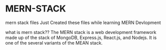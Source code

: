 # MERN-STACK
mern stack files
Just Created these files while learning MERN Devlopment

what is mern stack??
The MERN stack is a web development framework made up of the stack of MongoDB, Express.js, React.js, and Nodejs. It is one of the several variants of the MEAN stack. 
